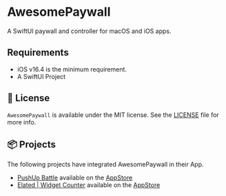 # AwesomePaywall
A SwiftUI paywall and controller for macOS and iOS apps.

## Requirements
- iOS v16.4 is the minimum requirement.
- A SwiftUI Project

## 📃 License
`AwesomePaywall` is available under the MIT license. See the [LICENSE](https://github.com/ArneGockeln/AwesomePaywall/blob/main/LICENSE) file for more info.

## 📦 Projects

The following projects have integrated AwesomePaywall in their App.

- [PushUp Battle](https://arnesoftware.com/apps) available on the [AppStore]()
- [Elated | Widget Counter](https://arnesoftware.com/apps) available on the [AppStore](https://apps.apple.com/de/app/elated-urlaubs-countdown-timer/id6740820297)
